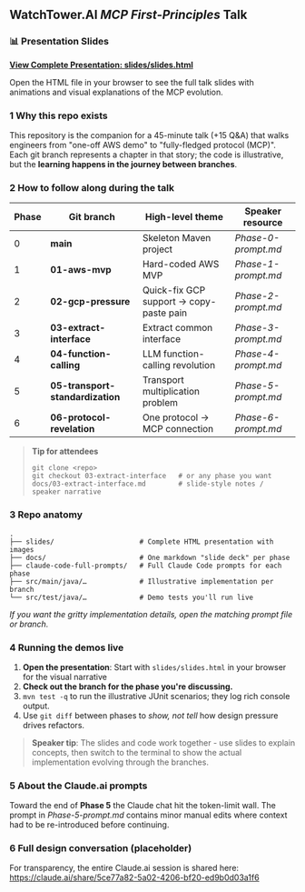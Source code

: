 ## WatchTower.AI *MCP First-Principles* Talk

### 📊 Presentation Slides

**[View Complete Presentation: slides/slides.html](slides/slides.html)**

Open the HTML file in your browser to see the full talk slides with animations and visual explanations of the MCP evolution.

### 1  Why this repo exists

This repository is the companion for a 45-minute talk (+15 Q\&A) that walks engineers from "one-off AWS demo" to "fully-fledged protocol (MCP)".
Each git branch represents a chapter in that story; the code is illustrative, but the **learning happens in the journey between branches**.

### 2  How to follow along during the talk

| Phase | Git branch                       | High-level theme                        | Speaker resource    |
| ----- | -------------------------------- | --------------------------------------- | ------------------- |
| 0     | **main**                         | Skeleton Maven project                  | *Phase-0-prompt.md* |
| 1     | **01-aws-mvp**                   | Hard-coded AWS MVP                      | *Phase-1-prompt.md* |
| 2     | **02-gcp-pressure**              | Quick-fix GCP support → copy-paste pain | *Phase-2-prompt.md* |
| 3     | **03-extract-interface**         | Extract common interface                | *Phase-3-prompt.md* |
| 4     | **04-function-calling**          | LLM function-calling revolution         | *Phase-4-prompt.md* |
| 5     | **05-transport-standardization** | Transport multiplication problem        | *Phase-5-prompt.md* |
| 6     | **06-protocol-revelation**       | One protocol → MCP connection           | *Phase-6-prompt.md* |

> **Tip for attendees**
>
> ```
> git clone <repo>
> git checkout 03-extract-interface   # or any phase you want
> docs/03-extract-interface.md        # slide-style notes / speaker narrative
> ```

### 3  Repo anatomy

```
.
├── slides/                     # Complete HTML presentation with images
├── docs/                       # One markdown "slide deck" per phase
├── claude-code-full-prompts/   # Full Claude Code prompts for each phase
├── src/main/java/…             # Illustrative implementation per branch
└── src/test/java/…             # Demo tests you'll run live
```

*If you want the gritty implementation details, open the matching prompt file or branch.*

### 4  Running the demos live

1. **Open the presentation**: Start with `slides/slides.html` in your browser for the visual narrative
2. **Check out the branch for the phase you're discussing.**
3. `mvn test -q` to run the illustrative JUnit scenarios; they log rich console output.
4. Use `git diff` between phases to *show, not tell* how design pressure drives refactors.

> **Speaker tip**: The slides and code work together - use slides to explain concepts, then switch to the terminal to show the actual implementation evolving through the branches.

### 5  About the Claude.ai prompts

Toward the end of **Phase 5** the Claude chat hit the token-limit wall. The prompt in *Phase-5-prompt.md* contains minor manual edits where context had to be re-introduced before continuing.&#x20;

### 6  Full design conversation (placeholder)

For transparency, the entire Claude.ai session is shared here:
https://claude.ai/share/5ce77a82-5a02-4206-bf20-ed9b0d03a1f6
